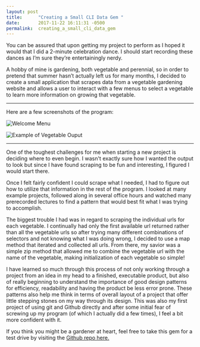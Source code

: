 ```yaml
---
layout: post
title:      "Creating a Small CLI Data Gem "
date:       2017-11-22 16:11:31 -0500
permalink:  creating_a_small_cli_data_gem
---
```


You can be assured that upon getting my project to perform as I hoped it would that I did a 2-minute celebration dance.  I should start recording these dances as I’m sure they’re entertainingly nerdy.  

A hobby of mine is gardening, both vegetable and perennial, so in order to pretend that summer hasn’t actually left us for many months, I decided to create a small application that scrapes data from a vegetable gardening website and allows a user to interact with a few menus to select a vegetable to learn more information on growing that vegetable.

----------------------------------------------------------------------------------------------------------------------------------------------------------------------------------

Here are a few screenshots of the program:

![Welcome Menu](https://i.imgur.com/fBr1Gg3.png)

![Example of Vegetable Ouput](https://i.imgur.com/p1A5WGc.png)

----------------------------------------------------------------------------------------------------------------------------------------------------------------------------------

One of the toughest challenges for me when starting a new project is deciding where to even begin.  I wasn't exactly sure how I wanted the output to look but since I have found scraping to be fun and interesting, I figured I would start there. 

Once I felt fairly confident I could scrape what I needed, I had to figure out how to utilize that information in the rest of the program.  I looked at many example projects, followed along in several office hours and watched many prerecorded lectures to find a pattern that would best fit what I was trying to accomplish. 

The biggest trouble I had was in regard to scraping the individual urls for each vegetable. I continually had only the first available url returned rather than all the vegetable urls so after trying many different combinations of selectors and not knowing what I was doing wrong, I decided to use a map method that iterated and collected all urls.  From there, my savior was a simple zip method that allowed me to combine the vegetable url with the name of the vegetable, making initialization of each vegetable so simple!

I have learned so much through this process of not only working through a project from an idea in my head to a finished, executable product, but also of really beginning to understand the importance of good design patterns for efficiency, readability and having the product be less error prone.  These patterns also help me think in terms of overall layout of a project that offer little stepping stones on my way through its design.  This was also my first project of using git and Github directly and after some initial fear of screwing up my program (of which I actually did a few times), I feel a bit more confident with it.  

If you think you might be a gardener at heart, feel free to take this gem for a test drive by visiting the [Github repo here.](https://github.com/ackerm44/cli-data-gem-assessment-v-000/tree/master/gardening-cli-app)

